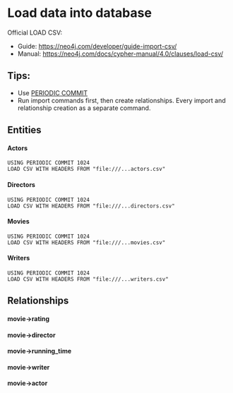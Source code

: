 # Load data into database
Official LOAD CSV:
- Guide: https://neo4j.com/developer/guide-import-csv/
- Manual: https://neo4j.com/docs/cypher-manual/4.0/clauses/load-csv/


## Tips:
- Use [PERIODIC COMMIT](https://neo4j.com/docs/cypher-manual/current/query-tuning/using/#query-using-periodic-commit-hint)
- Run import commands first, then create relationships. Every import and relationship creation as a separate command.
## Entities 
#### Actors
    USING PERIODIC COMMIT 1024
    LOAD CSV WITH HEADERS FROM "file:///...actors.csv"

#### Directors
    USING PERIODIC COMMIT 1024
    LOAD CSV WITH HEADERS FROM "file:///...directors.csv"

#### Movies
    USING PERIODIC COMMIT 1024
    LOAD CSV WITH HEADERS FROM "file:///...movies.csv"

#### Writers
    USING PERIODIC COMMIT 1024
    LOAD CSV WITH HEADERS FROM "file:///...writers.csv"

## Relationships

#### movie->rating

#### movie->director

#### movie->running_time

#### movie->writer

#### movie->actor
